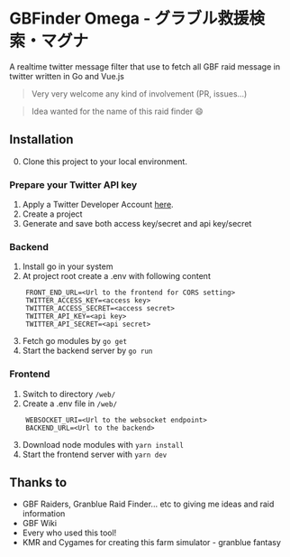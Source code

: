 # GBFinder Omega - グラブル救援検索・マグナ

A realtime twitter message filter that use to fetch all GBF raid message in twitter written in Go and Vue.js

> Very very welcome any kind of involvement (PR, issues...)  

> Idea wanted for the name of this raid finder :smile:

## Installation

0. Clone this project to your local environment.

### Prepare your Twitter API key

1. Apply a Twitter Developer Account [here](https://developer.twitter.com/en/apply-for-access).
2. Create a project
3. Generate and save both access key/secret and api key/secret

### Backend

1. Install go in your system
2. At project root create a .env with following content
```env
    FRONT_END_URL=<Url to the frontend for CORS setting>
    TWITTER_ACCESS_KEY=<access key>
    TWITTER_ACCESS_SECRET=<access secret>
    TWITTER_API_KEY=<api key>
    TWITTER_API_SECRET=<api secret>
```
3. Fetch go modules by `go get`
4. Start the backend server by `go run`

### Frontend

1. Switch to directory `/web/`
2. Create a .env file in `/web/`
```env
    WEBSOCKET_URI=<Url to the websocket endpoint>
    BACKEND_URL=<Url to the backend>
```
3. Download node modules with `yarn install`
4. Start the frontend server with `yarn dev`


## Thanks to
- GBF Raiders, Granblue Raid Finder... etc to giving me ideas and raid information
- GBF Wiki
- Every who used this tool!
- KMR and Cygames for creating this farm simulator - granblue fantasy
